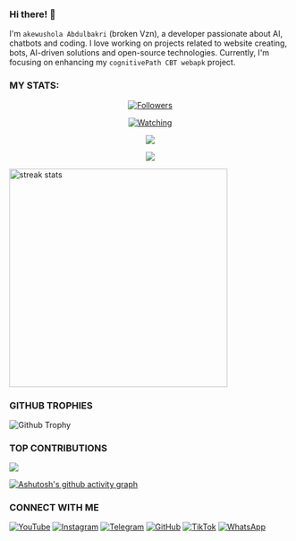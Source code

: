 ### Hi there! 👋 
I'm `akewushola Abdulbakri` (broken Vzn), a developer passionate about AI, chatbots and coding. I love working on projects related to website creating, bots, AI-driven solutions and open-source technologies. Currently, I'm focusing on enhancing my `cognitivePath CBT webapk` project.


### MY STATS:
<p align="center"><a href="https://github.com/neaterry6/followers"><img title="Followers" src="https://img.shields.io/github/followers/neaterry6?color=red&style=flat-square"></a></p>
<p align="center"><a href="https://komarev.com/ghpvc/?username=Dark-Xploit&color=blue&style=flat-square&label=Profile+Views"><img title="Watching" src="https://komarev.com/ghpvc/?username=neaterry6&color=green&style=flat-square&label=Profile+View"></a>
</p>
<p align="center"><a href="https://github.com/neaterry6"><img src="https://github-readme-stats.vercel.app/api?username=neaterry6&show_icons=true&theme=radical"></a></p>
<p align="center"><a href="https://github.com/neaterry6"><img src="https://github-readme-stats.vercel.app/api/top-langs/?username=neaterry6 &theme=radical&layout=compact"></a></p>

<img width=390 src="https://github-readme-streak-stats-salesp07.vercel.app/?user=neaterry6&count_private=true&theme=react&border_radius=10" alt="streak stats"/>

### GITHUB TROPHIES
![Github Trophy](https://github-profile-trophy.vercel.app/?username=neaterry6)



### TOP CONTRIBUTIONS
![](https://github-contributor-stats.vercel.app/api?username=neaterry6&limit=5&theme=black&combine_all_yearly_contributions=true)

[![Ashutosh's github activity graph](https://github-readme-activity-graph.vercel.app/graph?username=neaterry6&bg_color=000000&color=9e4c98&line=9e4c98&point=403d3d&area=true&hide_border=true)](https://github.com/ashutosh00710/github-readme-activity-graph)


### CONNECT WITH ME 
[![YouTube](https://img.shields.io/badge/YouTube-red?style=flat-square&logo=youtube)](https://www.youtube.com/@brokenvzn)
[![Instagram](https://img.shields.io/badge/Instagram-E4405F?style=flat-square&logo=instagram&logoColor=white)](https://www.instagram.com/brokenvzn?igsh=YzljYTk1ODg3Zg==)
[![Telegram](https://img.shields.io/badge/Telegram-2CA5E0?style=flat-square&logo=telegram&logoColor=white)](https://t.me/Heartbreak798453)
[![GitHub](https://img.shields.io/badge/GitHub-black?style=flat-square&logo=github&logoColor=white)](https://github.com/neaterry6)
[![TikTok](https://img.shields.io/badge/TikTok-000000?style=flat-square&logo=tiktok&logoColor=white)](https://www.tiktok.com/@heisbroken05?_t=ZS-8zDI2CxF7Nl&_r=1)
[![WhatsApp](https://img.shields.io/badge/WhatsApp-25D366?style=flat-square&logo=whatsapp&logoColor=white)](https://wa.me/2348148804813)
